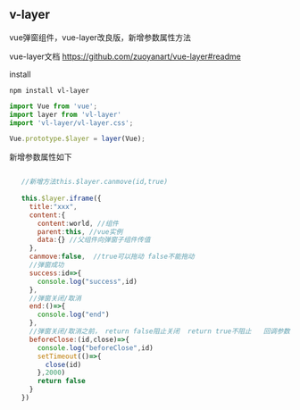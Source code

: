 ## v-layer
 vue弹窗组件，vue-layer改良版，新增参数属性方法
 
 vue-layer文档 https://github.com/zuoyanart/vue-layer#readme
 
 install
```shell
npm install vl-layer
```
 
 ```js
import Vue from 'vue';
import layer from 'vl-layer'
import 'vl-layer/vl-layer.css';

Vue.prototype.$layer = layer(Vue);
```
 
 新增参数属性如下
 ```js
 
    //新增方法this.$layer.canmove(id,true) 
    
    this.$layer.iframe({
      title:"xxx",
      content:{
        content:world, //组件
        parent:this, //vue实例
        data:{} //父组件向弹窗子组件传值
      },
      canmove:false,  //true可以拖动 false不能拖动 
      //弹窗成功
      success:id=>{
        console.log("success",id)
      },
      //弹窗关闭/取消
      end:()=>{
        console.log("end")
      },
      //弹窗关闭/取消之前， return false阻止关闭  return true不阻止   回调参数 close可以关闭弹窗
      beforeClose:(id,close)=>{
        console.log("beforeClose",id)
        setTimeout(()=>{
          close(id)
        },2000)
        return false
      }
    })
```
